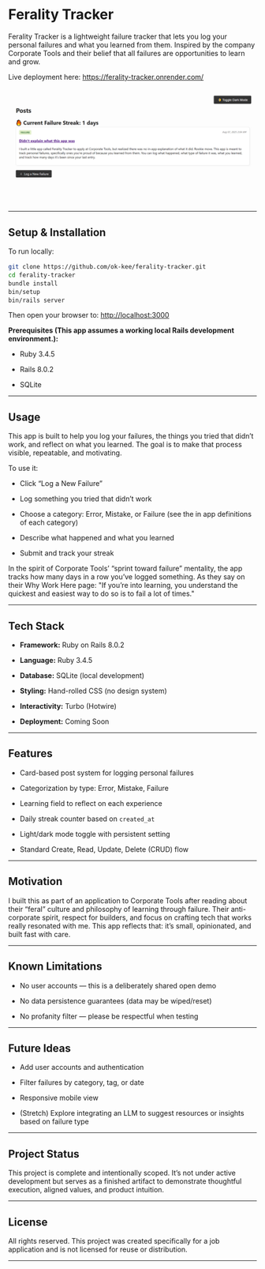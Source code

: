 # Ferality Tracker

Ferality Tracker is a lightweight failure tracker that lets you log your personal failures and what you learned from them. Inspired by the company Corporate Tools and their belief that all failures are opportunities to learn and grow.

Live deployment here: https://ferality-tracker.onrender.com/

![screenshot](images/screenshot.png)

---

## Setup & Installation

To run locally:

```bash
git clone https://github.com/ok-kee/ferality-tracker.git
cd ferality-tracker
bundle install
bin/setup
bin/rails server
```

Then open your browser to: [http://localhost:3000](http://localhost:3000/)

**Prerequisites (This app assumes a working local Rails development environment.):**

- Ruby 3.4.5
    
- Rails 8.0.2
    
- SQLite  

---

## Usage

This app is built to help you log your failures, the things you tried that didn’t work, and reflect on what you learned. The goal is to make that process visible, repeatable, and motivating.

To use it:

- Click “Log a New Failure”
    
- Log something you tried that didn’t work
    
- Choose a category: Error, Mistake, or Failure (see the in app definitions of each category)
    
- Describe what happened and what you learned
    
- Submit and track your streak
    

In the spirit of Corporate Tools’ “sprint toward failure” mentality, the app tracks how many days in a row you’ve logged something. As they say on their Why Work Here page: "If you’re into learning, you understand the quickest and easiest way to do so is to fail a lot of times."

---

## Tech Stack

- **Framework:** Ruby on Rails 8.0.2
    
- **Language:** Ruby 3.4.5
    
- **Database:** SQLite (local development)
    
- **Styling:** Hand-rolled CSS (no design system)
    
- **Interactivity:** Turbo (Hotwire)
    
- **Deployment:** Coming Soon
    

---

## Features

- Card-based post system for logging personal failures
    
- Categorization by type: Error, Mistake, Failure
    
- Learning field to reflect on each experience
    
- Daily streak counter based on `created_at`
    
- Light/dark mode toggle with persistent setting
    
- Standard Create, Read, Update, Delete (CRUD) flow
    

---

## Motivation

I built this as part of an application to Corporate Tools after reading about their “feral” culture and philosophy of learning through failure. Their anti-corporate spirit, respect for builders, and focus on crafting tech that works really resonated with me. This app reflects that: it’s small, opinionated, and built fast with care.

---

## Known Limitations

- No user accounts — this is a deliberately shared open demo
    
- No data persistence guarantees (data may be wiped/reset)
    
- No profanity filter — please be respectful when testing
    

---

## Future Ideas

- Add user accounts and authentication
    
- Filter failures by category, tag, or date
    
- Responsive mobile view
    
- (Stretch) Explore integrating an LLM to suggest resources or insights based on failure type
    

---

## Project Status

This project is complete and intentionally scoped. It’s not under active development but serves as a finished artifact to demonstrate thoughtful execution, aligned values, and product intuition.

---

## License

All rights reserved. This project was created specifically for a job application and is not licensed for reuse or distribution.

---

